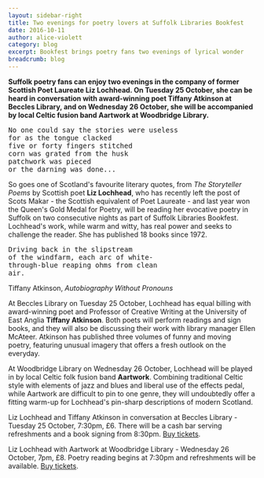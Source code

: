 ```yaml
---
layout: sidebar-right
title: Two evenings for poetry lovers at Suffolk Libraries Bookfest
date: 2016-10-11
author: alice-violett
category: blog
excerpt: Bookfest brings poetry fans two evenings of lyrical wonder
breadcrumb: blog
---
```

**Suffolk poetry fans can enjoy two evenings in the company of former Scottish Poet Laureate Liz Lochhead.  On Tuesday 25 October, she can be heard in conversation with award-winning poet Tiffany Atkinson at Beccles Library, and on Wednesday 26 October, she will be accompanied by local Celtic fusion band Aartwork at Woodbridge Library.**

<pre>No one could say the stories were useless
for as the tongue clacked
five or forty fingers stitched
corn was grated from the husk
patchwork was pieced
or the darning was done...</pre>

So goes one of Scotland's favourite literary quotes, from <cite>The Storyteller Poems</cite> by Scottish poet **Liz Lochhead**, who has recently left the post of Scots Makar - the Scottish equivalent of Poet Laureate - and last year won the Queen's Gold Medal for Poetry, will be reading her evocative poetry in Suffolk on two consecutive nights as part of Suffolk Libraries Bookfest.  Lochhead's work, while warm and witty, has real power and seeks to challenge the reader.  She has published 18 books since 1972.

<pre>Driving back in the slipstream
of the windfarm, each arc of white-
through-blue reaping ohms from clean
air.</pre>
Tiffany Atkinson, <cite>Autobiography Without Pronouns</cite>

At Beccles Library on Tuesday 25 October, Lochhead has equal billing with award-winning poet and Professor of Creative Writing at the University of East Anglia **Tiffany Atkinson**.  Both poets will perform readings and sign books, and they will also be discussing their work with library manager Ellen McAteer.  Atkinson has published three volumes of funny and moving poetry, featuring unusual imagery that offers a fresh outlook on the everyday.

At Woodbridge Library on Wednesday 26 October, Lochhead will be played in by local Celtic folk fusion band **Aartwork**.  Combining traditional Celtic style with elements of jazz and blues and liberal use of the effects pedal, while Aartwork are difficult to pin to one genre, they will undoubtedly offer a fitting warm-up for Lochhead's pin-sharp descriptions of modern Scotland.

<div class="{% include /c/generic-panel.html %}">

<p>Liz Lochhead and Tiffany Atkinson in conversation at Beccles Library - Tuesday 25 October, 7:30pm, £6.  There will be a cash bar serving refreshments and a book signing from 8:30pm. <a href="https://www.eventbrite.co.uk/e/north-and-south-poetry-with-liz-lochhead-and-tiffany-atkinson-tickets-26050890916">Buy tickets</a>.</p>

<p>Liz Lochhead with Aartwork at Woodbridge Library - Wednesday 26 October, 7pm, £8.  Poetry reading begins at 7:30pm and refreshments will be available. <a href="https://www.eventbrite.co.uk/e/an-evening-of-poetry-and-music-with-liz-lochhead-tickets-26051189810">Buy tickets</a>.</p>

</div>
